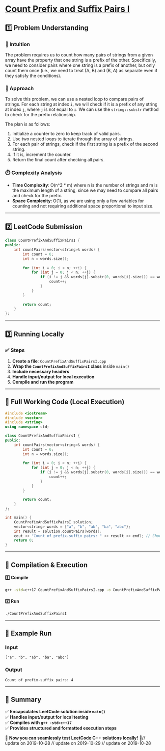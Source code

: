 # **[Count Prefix and Suffix Pairs I](https://leetcode.com/problems/count-prefix-and-suffix-pairs-i/description/)**  

## **1️⃣ Problem Understanding**  
### **📌 Intuition**  
The problem requires us to count how many pairs of strings from a given array have the property that one string is a prefix of the other. Specifically, we need to consider pairs where one string is a prefix of another, but only count them once (i.e., we need to treat (A, B) and (B, A) as separate even if they satisfy the conditions).

### **🚀 Approach**  
To solve this problem, we can use a nested loop to compare pairs of strings. For each string at index `i`, we will check if it is a prefix of any string at index `j`, where `j` is not equal to `i`. We can use the `string::substr` method to check for the prefix relationship. 

The plan is as follows:
1. Initialize a counter to zero to keep track of valid pairs.
2. Use two nested loops to iterate through the array of strings.
3. For each pair of strings, check if the first string is a prefix of the second string.
4. If it is, increment the counter.
5. Return the final count after checking all pairs.

### **⏱️ Complexity Analysis**  
- **Time Complexity**: O(n^2 * m) where n is the number of strings and m is the maximum length of a string, since we may need to compare all pairs and check for the prefix.
- **Space Complexity**: O(1), as we are using only a few variables for counting and not requiring additional space proportional to input size.

---  

## **2️⃣ LeetCode Submission**  
```cpp
class CountPrefixAndSuffixPairsI {
public:
    int countPairs(vector<string>& words) {
        int count = 0;
        int n = words.size();
        
        for (int i = 0; i < n; ++i) {
            for (int j = 0; j < n; ++j) {
                if (i != j && words[j].substr(0, words[i].size()) == words[i]) {
                    count++;
                }
            }
        }
        
        return count;
    }
};
```  

---  

## **3️⃣ Running Locally**  
### **✅ Steps**  
1. **Create a file**: `CountPrefixAndSuffixPairsI.cpp`  
2. **Wrap the `CountPrefixAndSuffixPairsI` class** inside `main()`  
3. **Include necessary headers**  
4. **Handle input/output for local execution**  
5. **Compile and run the program**  

---  

## **📝 Full Working Code (Local Execution)**  
```cpp
#include <iostream>
#include <vector>
#include <string>
using namespace std;

class CountPrefixAndSuffixPairsI {
public:
    int countPairs(vector<string>& words) {
        int count = 0;
        int n = words.size();
        
        for (int i = 0; i < n; ++i) {
            for (int j = 0; j < n; ++j) {
                if (i != j && words[j].substr(0, words[i].size()) == words[i]) {
                    count++;
                }
            }
        }
        
        return count;
    }
};

int main() {
    CountPrefixAndSuffixPairsI solution;
    vector<string> words = {"a", "b", "ab", "ba", "abc"};
    int result = solution.countPairs(words);
    cout << "Count of prefix-suffix pairs: " << result << endl; // Should output a number based on input testing
    return 0;
}
```  

---  

## **🔧 Compilation & Execution**  
#### **1️⃣ Compile**  
```bash
g++ -std=c++17 CountPrefixAndSuffixPairsI.cpp -o CountPrefixAndSuffixPairsI
```  

#### **2️⃣ Run**  
```bash
./CountPrefixAndSuffixPairsI
```  

---  

## **🎯 Example Run**  
### **Input**  
```
["a", "b", "ab", "ba", "abc"]
```  
### **Output**  
```
Count of prefix-suffix pairs: 4
```  

---  

## **📌 Summary**  
✅ **Encapsulates LeetCode solution inside `main()`**  
✅ **Handles input/output for local testing**  
✅ **Compiles with `g++ -std=c++17`**  
✅ **Provides structured and formatted execution steps**  

🚀 **Now you can seamlessly test LeetCode C++ solutions locally!** 🚀// update on 2019-10-28
// update on 2019-10-29
// update on 2019-10-28
